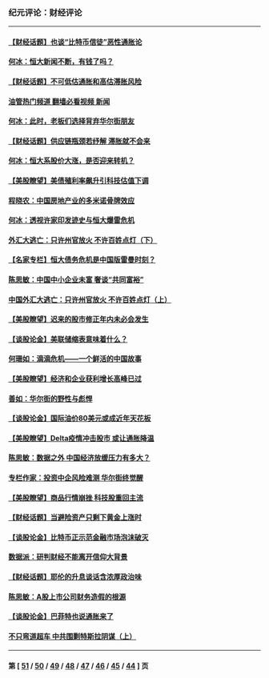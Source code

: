 ### 纪元评论：财经评论
---
#### [【财经话题】也谈“比特币信徒”恶性通胀论](../../pages/nsc1026/n13331972.md?10300330) 
#### [何冰：恒大新闻不断，有钱了吗？](../../pages/nsc1026/n13325002.md?10300330) 
#### [【财经话题】不可低估通胀和高估滞胀风险](../../pages/nsc1026/n13300505.md?10300330) 
#### [油管热门频道 翻墙必看视频 新闻](ok?10300330)
#### [何冰：此时，老板们选择背弃华尔街朋友](../../pages/nsc1026/n13295291.md?10300330) 
#### [【财经话题】供应链瓶颈若纾解 滞胀就不会来](../../pages/nsc1026/n13286759.md?10300330) 
#### [何冰：恒大系股价大涨，是否迎来转机？](../../pages/nsc1026/n13276822.md?10300330) 
#### [【美股瞭望】美债殖利率飙升引科技估值下调](../../pages/nsc1026/n13267775.md?10300330) 
#### [程晓农：中国房地产业的多米诺骨牌效应](../../pages/nsc1026/n13259673.md?10300330) 
#### [何冰：透视许家印发迹史与恒大爆雷危机](../../pages/nsc1026/n13253937.md?10300330) 
#### [外汇大逃亡：只许州官放火 不许百姓点灯（下）](../../pages/nsc1026/n13245748.md?10300330) 
#### [【名家专栏】恒大债务危机是中国版雷曼时刻？](../../pages/nsc1026/n13242613.md?10300330) 
#### [陈思敏：中国中小企业未富 奢谈“共同富裕”](../../pages/nsc1026/n13241213.md?10300330) 
#### [中国外汇大逃亡：只许州官放火 不许百姓点灯（上）](../../pages/nsc1026/n13228773.md?10300330) 
#### [【美股瞭望】迟来的股市修正年内未必会发生](../../pages/nsc1026/n13223100.md?10300330) 
#### [【谈股论金】美联储缩表意味着什么？](../../pages/nsc1026/n13174610.md?10300330) 
#### [何珊如：滴滴危机——一个鲜活的中国故事](../../pages/nsc1026/n13151962.md?10300330) 
#### [【美股瞭望】经济和企业获利增长高峰已过](../../pages/nsc1026/n13134466.md?10300330) 
#### [善如：华尔街的野性与彪悍](../../pages/nsc1026/n13112664.md?10300330) 
#### [【谈股论金】国际油价80美元或成近年天花板](../../pages/nsc1026/n13108524.md?10300330) 
#### [【美股瞭望】Delta疫情冲击股市 或让通胀降温](../../pages/nsc1026/n13100297.md?10300330) 
#### [陈思敏：数据之外 中国经济放缓压力有多大？](../../pages/nsc1026/n13085576.md?10300330) 
#### [专栏作家：投资中企风险难测 华尔街终觉醒](../../pages/nsc1026/n13079366.md?10300330) 
#### [【美股瞭望】商品行情崩挫 科技股重回主流](../../pages/nsc1026/n13029798.md?10300330) 
#### [【财经话题】当避险资产只剩下黄金上涨时](../../pages/nsc1026/n12975626.md?10300330) 
#### [【谈股论金】比特币正示范金融市场泡沫破灭](../../pages/nsc1026/n12961769.md?10300330) 
#### [数据派：研判财经不能离开信仰大背景](../../pages/nsc1026/n12932684.md?10300330) 
#### [【财经话题】耶伦的升息谈话含浓厚政治味](../../pages/nsc1026/n12927299.md?10300330) 
#### [陈思敏：A股上市公司财务造假的根源](../../pages/nsc1026/n11229323.md?10300330) 
#### [【谈股论金】巴菲特也说通胀来了](../../pages/nsc1026/n12922463.md?10300330) 
#### [不只弯道超车 中共围剿特斯拉阴谋（上）](../../pages/nsc1026/n12919595.md?10300330) 

---
#### 第 [ [51](./51.md?10300330) / [50](./50.md?10300330) / [49](./49.md?10300330) / [48](./48.md?10300330) / [47](./47.md?10300330) / [46](./46.md?10300330) / [45](./45.md?10300330) / [44](./44.md?10300330) ] 页
